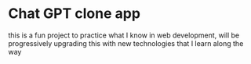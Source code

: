 # Chat GPT clone app


this is a fun project to practice what I know in web development, will be progressively upgrading this with new technologies that I learn along the way
